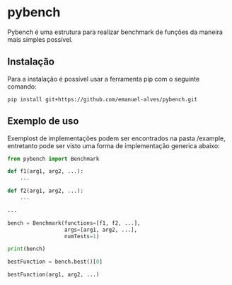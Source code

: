 # pybench

Pybench é uma estrutura para realizar benchmark de funções da maneira mais simples possível.

## Instalação

Para a instalação é possível usar a ferramenta pip com o seguinte comando:

    pip install git+https://github.com/emanuel-alves/pybench.git

## Exemplo de uso

Exemplost de implementações podem ser encontrados na pasta /example, entretanto pode ser visto uma forma de implementação generica abaixo:

```python
from pybench import Benchmark

def f1(arg1, arg2, ...):
    ...

def f2(arg1, arg2, ...):
    ...

...

bench = Benchmark(functions=[f1, f2, ...],
                  args=[arg1, arg2, ...],
                  numTests=1)

print(bench)

bestFunction = bench.best()[0]

bestFunction(arg1, arg2, ...)
```
    